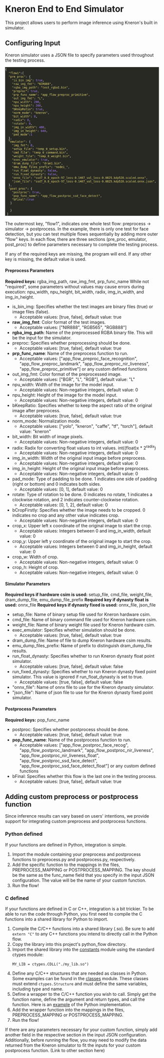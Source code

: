 # Kneron End to End Simulator

This project allows users to perform image inference using Kneron's built in simulator.

## Configuring Input

Kneron simulator uses a JSON file to specify parameters used throughout the testing process.

<div align="center">
<img src="../imgs/python_app/json.png">
</div>

The outermost key, "flow1", indicates one whole test flow: preprocess -> simulator -> postprocess. In the example, there is only one test for face detection, but you can test multiple flows sequentially by adding more outer "flow" keys. In each flow, there are three sections (pre_proc, emulator, post_proc) to define parameters necessary to complete the testing process.

If any of the required keys are missing, the program will end. If any other key is missing, the default value is used.
#### Preprocess Parameters
**Required keys:** rgba_img_path, raw_img_fmt, prp_func_name
While not "required", some parameters without values may cause errors during execution: npu_width, npu_height, bit_width, radix, img_in_width, and img_in_height.
 - is_bin_img: Specifies whether the test images are binary files (true) or image files (false).
    - Acceptable values: [true, false], default value: true
 - **raw_img_fmt**: Color format of the test images.
    - Acceptable values: ["NIR888", "RGB565", "RGB888"]
 - **rgba_img_path**: Name of the preprocessed RGBA binary file. This will be the input for the simulator.
 - preproc: Specifies whether preprocessing should be done.
    - Acceptable values: [true, false], default value: true
 - **prp_func_name**: Name of the preprocess function to run.
    - Acceptable values: ["app_flow_preproc_face_recognition", "app_flow_preproc_landmark", "app_flow_preproc_nir_liveness", "app_flow_preproc_primitive"] or any custom defined functions
 - out_img_fmt: Color format of the preprocessed image.
    - Acceptable values: ["BGR", "L", "RGB"], default value: "L"
 - npu_width: Width of the image for the model input.
    - Acceptable values: Non-negative integers, default value: 0
 - npu_height: Height of the image for the model input.
    - Acceptable values: Non-negative integers, default value: 0
 - bKeepRatio: Specifies whether to keep the aspect ratio of the original image after preprocess.
    - Acceptable values: [true, false], default value: true
 - norm_mode: Normalization mode.
    - Acceptable values: ["yolo", "kneron", "caffe", "tf", "torch"], default value: "kneron"
 - bit_width: Bit width of image pixels.
    - Acceptable values: Non-negative integers, default value: 0
 - radix: Radix for converting float values to int values. int((float)x * 2<sup>radix</sup>)
    - Acceptable values: Non-negative integers, default value: 0
 - img_in_width: Width of the original input image before preprocess.
    - Acceptable values: Non-negative integers, default value: 0
 - img_in_height: Height of the original input image before preprocess.
    - Acceptable values: Non-negative integers, default value: 0
 - pad_mode: Type of padding to be done. 1 indicates one side of padding (right or bottom) and 0 indicates both sides.
    - Acceptable values: [0, 1], default value: 0
 - rotate: Type of rotation to be done. 0 indicates no rotate, 1 indicates a clockwise rotation, and 2 indicates counter-clockwise rotation.
    - Acceptable values: [0, 1, 2], default value: 0
 - bCropFirstly: Specifies whether the image needs to be cropped. 0 indicates no crop and any other value indicates crop.
    - Acceptable values: Non-negative integers, default value: 0
 - crop_x: Upper left x coordinate of the original image to start the crop.
    - Acceptable values: Integers between 0 and img_in_width, default value: 0
 - crop_y: Upper left y coordinate of the original image to start the crop.
    - Acceptable values: Integers between 0 and img_in_height, default value: 0
 - crop_w: Width of crop.
    - Acceptable values: Non-negative integers, default value: 0
 - crop_h: Height of crop.
    - Acceptable values: Non-negative integers, default value: 0

#### Simulator Parameters
**Required keys if hardware csim is used:** setup_file, cmd_file, weight_file, dram_dump_file, emu_dump_file_prefix
**Required key if dynasty float is used:** onnx_file
**Required keys if dynasty fixed is used:** onnx_file, json_file
 - setup_file: Name of binary setup file used for Kneron hardware csim.
 - cmd_file: Name of binary command file used for Kneron hardware csim.
 - weight_file: Name of binary weight file used for Kneron hardware csim.
 - exec_emulator: Specifies whether simulation should be done.
	 - Acceptable values: [true, false], default value: true
 - dram_dump_file: Name of file to dump Kneron hardware csim results.
 - emu_dump_files_prefix: Name of prefix to distinguish dram_dump_file results.
 - run_float_dynasty: Specifies whether to run Kneron dynasty float point simulator.
	 - Acceptable values: [true, false], default value: false
 - run_fixed_dynasty: Specifies whether to run Kneron dynasty fixed point simulator. This value is ignored if run_float_dynasty is set to true.
	 - Acceptable values: [true, false], default value: false
 - "onnx_file": Name of onnx file to use for the Kneron dynasty simulator.
 - "json_file": Name of json file to use for the Kneron dynasty fixed point simulator.

#### Postprocess Parameters
**Required keys:** pop_func_name
 - postproc: Specifies whether postprocess should be done.
    - Acceptable values: [true, false], default value: true
 - **pop_func_name**: Name of the postprocess function to run.
	- Acceptable values: ["app_flow_postproc_face_recog", "app_flow_postproc_landmark", "app_flow_postproc_nir_liveness", "app_flow_postproc_nir_liveness_float", "app_flow_postproc_ssd_face_detect", "app_flow_postproc_ssd_face_detect_float"] or any custom defined functions
 - bFinal: Specifies whether this flow is the last one in the testing process.
	 - Acceptable values: [true, false], default value: true

## Adding custom preprocess or postprocess function
Since inference results can vary based on users' intentions, we provide support for integrating custom preprocess and postprocess functions.

### Python defined
If your functions are defined in Python, integration is simple.
1. Import the module containing your preprocess and postprocess functions to preprocess.py and postprocess.py, respectively.
2. Add the specific function to the mappings in the files, PREPROCESS_MAPPING or POSTPROCESS_MAPPING. The key should be the same as the func_name field that you specify in the input JSON configuration. The value will be the name of your custom function.
3. Run the flow!

### C defined
If your functions are defined in C or C++, integration is a bit trickier. To be able to run the code through Python, you first need to compile the C functions into a shared library for Python to import.

1. Compile the C/C++ functions into a shared library (.so). Be sure to add ```extern "C"``` to any C++ functions you intend to directly call in the Python flow. 
2. Copy the library into this project's python_flow directory.
3. Import the shared library into the [constants](python_flow/common/constants.py) module using the standard ctypes module:
    ```
    MY_LIB = ctypes.CDLL("./my_lib.so")
    ```
4. Define any C/C++ structures that are needed as classes in Python. Some examples can be found in the [classes](python_flow/common/classes.py) module. These classes must extend ```ctypes.Structure``` and must define the same variables, including type and name.
5. Define a wrapper to the C/C++ function you wish to call. Simply get the function name, define the argument and return types, and call the function. Here is an [example](examples/my_functions.py) of the Python implementation.
6. Add the wrapper function into the mappings in the files, PREPROCESS_MAPPING or POSTPROCESS_MAPPING.
7. Run the flow!

If there are any parameters necessary for your custom function, simply add another field in the respective section in the input JSON configuration. Additionally, before running the flow, you may need to modify the data returned from the Kneron simulator to fit the inputs for your custom postprocess function. (Link to other section here)